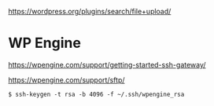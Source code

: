 

https://wordpress.org/plugins/search/file+upload/

# WP Engine

https://wpengine.com/support/getting-started-ssh-gateway/

https://wpengine.com/support/sftp/


```
$ ssh-keygen -t rsa -b 4096 -f ~/.ssh/wpengine_rsa
```
